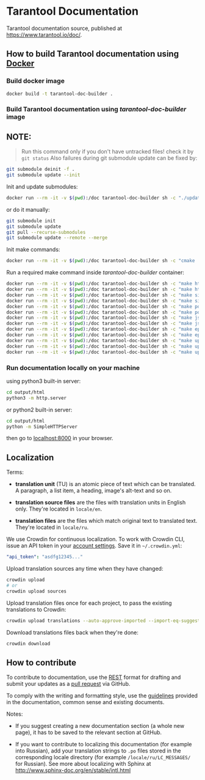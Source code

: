 # Tarantool Documentation

Tarantool documentation source, published at https://www.tarantool.io/doc/.

## How to build Tarantool documentation using [Docker](https://www.docker.com)

### Build docker image
```bash
docker build -t tarantool-doc-builder .
```

### Build Tarantool documentation using *tarantool-doc-builder* image
## NOTE: 
> Run this command only if you don't have untracked files!
  check it by `git status` 
  Also failures during git submodule update can be fixed by:
   ```bash
   git submodule deinit -f .
   git submodule update --init
   ```

Init and update submodules:
```bash
docker run --rm -it -v $(pwd):/doc tarantool-doc-builder sh -c "./update_submodules.sh"
```
or do it manually:
```bash
git submodule init
git submodule update
git pull --recurse-submodules
git submodule update --remote --merge
```

Init make commands:
```bash
docker run --rm -it -v $(pwd):/doc tarantool-doc-builder sh -c "cmake ."
```

Run a required make command inside *tarantool-doc-builder* container:
```bash
docker run --rm -it -v $(pwd):/doc tarantool-doc-builder sh -c "make html"
docker run --rm -it -v $(pwd):/doc tarantool-doc-builder sh -c "make html-ru"
docker run --rm -it -v $(pwd):/doc tarantool-doc-builder sh -c "make singlehtml"
docker run --rm -it -v $(pwd):/doc tarantool-doc-builder sh -c "make singlehtml-ru"
docker run --rm -it -v $(pwd):/doc tarantool-doc-builder sh -c "make pdf"
docker run --rm -it -v $(pwd):/doc tarantool-doc-builder sh -c "make pdf-ru"
docker run --rm -it -v $(pwd):/doc tarantool-doc-builder sh -c "make json"
docker run --rm -it -v $(pwd):/doc tarantool-doc-builder sh -c "make json-ru"
docker run --rm -it -v $(pwd):/doc tarantool-doc-builder sh -c "make epub"
docker run --rm -it -v $(pwd):/doc tarantool-doc-builder sh -c "make epub-ru"
docker run --rm -it -v $(pwd):/doc tarantool-doc-builder sh -c "make update-pot"
docker run --rm -it -v $(pwd):/doc tarantool-doc-builder sh -c "make update-po"
docker run --rm -it -v $(pwd):/doc tarantool-doc-builder sh -c "make update-po-force"
```

### Run documentation locally on your machine
using python3 built-in server:
```bash
cd output/html
python3 -m http.server
```
or python2 built-in server:
```bash
cd output/html
python -m SimpleHTTPServer
```
then go to [localhost:8000](http://localhost:8000) in your browser.

## Localization

Terms:

* **translation unit** (TU) is an atomic piece of text which can be translated.
  A paragraph, a list item, a heading, image's alt-text and so on.
  
* **translation source files** are the files with translation units in English only.
    They're located in `locale/en`.

* **translation files** are the files which match original text to translated text.
  They're located in `locale/ru`.
  
We use Crowdin for continuous localization.
To work with Crowdin CLI, issue an API token in your 
[account settings](https://crowdin.com/settings#api-key).
Save it in `~/.crowdin.yml`:

```yaml
"api_token": "asdfg12345..."
```

Upload translation sources any time when they have changed:

```bash
crowdin upload 
# or
crowdin upload sources
```

Upload translation files once for each project, to pass the existing translations to Crowdin:

```bash
crowdin upload translations --auto-approve-imported --import-eq-suggestions
```

Download translations files back when they're done:

```bash
crowdin download
```
## How to contribute

To contribute to documentation, use the
[REST](http://docutils.sourceforge.net/docs/user/rst/quickstart.html)
format for drafting and submit your updates as a
[pull request](https://help.github.com/articles/creating-a-pull-request)
via GitHub.

To comply with the writing and formatting style, use the
[guidelines](https://www.tarantool.io/en/doc/2.2/dev_guide/documentation_guidelines/)
provided in the documentation, common sense and existing documents.

Notes:

* If you suggest creating a new documentation section (a whole new
  page), it has to be saved to the relevant section at GitHub.

* If you want to contribute to localizing this documentation (for example into
  Russian), add your translation strings to `.po` files stored in the
  corresponding locale directory (for example `/locale/ru/LC_MESSAGES/`
  for Russian). See more about localizing with Sphinx at
  http://www.sphinx-doc.org/en/stable/intl.html
